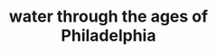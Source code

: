 ---
pid: ch536
title: water through the ages of Philadelphia
location_transcription: Dilworth Plaza on Grass in front of water
coordinates: "[-75.164685855841, 39.952212586315]"
zipcode: '19146'
gen_neighborhood: South Philadelphia
neighborhood: Graduate Hospital,Naval Square,Southwest Center City
outside_phl: 
age: '45'
age_range: 40-49
instagram: 
image_file_name: ch_536.jpg
proposal_transcription: |-
  oars from rowing
  wheels from water works fairmount
  mast from 19th cent ship
  metal sheets from navy yard
topic: History,Industrial
topic_summary: 0, 0, 0
type: Sculpture Statue
keywords_other: reuse, water, history, boats
credit: Ross Wasbry
image_labels: 
twitter: 
facebook: 
permalink: "/monuments/ch536/"
layout: item-page
---